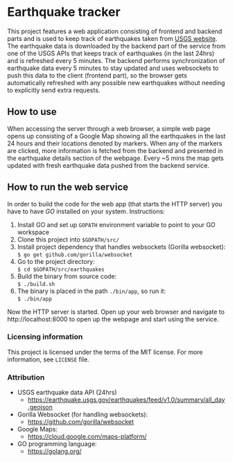 # Earthquake tracker
This project features a web application consisting of frontend and backend parts and is used to keep track of earthquakes taken from [USGS website](https://www.usgs.gov/).
The earthquake data is downloaded by the backend part of the service from one of the USGS APIs that keeps track of earthquakes (in the last 24hrs) and is refreshed every 5 minutes. The backend performs synchronization of earthquake data every 5 minutes to stay updated and uses websockets to push this data to the client (frontend part), so the browser gets automatically refreshed with any possible new earthquakes without needing to explicitly send extra requests.

## How to use
When accessing the server through a web browser, a simple web page opens up consisting of a Google Map showing all the earthquakes in the last 24 hours and their locations denoted by markers. When any of the markers are clicked, more information is fetched from the backend and presented in the earthquake details section of the webpage.
Every ~5 mins the map gets updated with fresh earthquake data pushed from the backend service.

## How to run the web service
In order to build the code for the web app (that starts the HTTP server) you have to have _GO_ installed on your system.
Instructions:

1) Install GO and set up `GOPATH` environment variable to point to your GO workspace
2) Clone this project into `$GOPATH/src/`
3) Install project dependency that handles websockets (Gorilla websocket):<br>
    `
    $ go get github.com/gorilla/websocket
    `
4) Go to the project directory:<br>
    `
    $ cd $GOPATH/src/earthquakes
    `
5) Build the binary from source code:<br>
    `
    $ ./build.sh
    `
6) The binary is placed in the path `./bin/app`, so run it:<br>
    `
    $ ./bin/app
    `

Now the HTTP server is started. Open up your web browser and navigate to http://localhost:8000 to open up the webpage and start using the service.

### Licensing information
This project is licensed under the terms of the MIT license. For more information, see `LICENSE` file.

### Attribution

* USGS earthquake data API (24hrs)
    - https://earthquake.usgs.gov/earthquakes/feed/v1.0/summary/all_day.geojson
* Gorilla Websocket (for handling websockets):
    - https://github.com/gorilla/websocket
* Google Maps:
    - https://cloud.google.com/maps-platform/
* GO programming language:
    - https://golang.org/